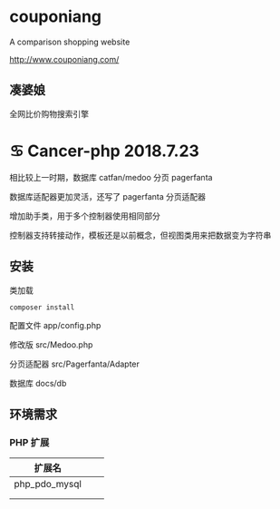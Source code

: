 # couponiang

A comparison shopping website

http://www.couponiang.com/

## 凑婆娘

全网比价购物搜索引擎



# ♋️ Cancer-php 2018.7.23

相比较上一时期，数据库 catfan/medoo 分页 pagerfanta

数据库适配器更加灵活，还写了 pagerfanta 分页适配器

增加助手类，用于多个控制器使用相同部分

控制器支持转接动作，模板还是以前概念，但视图类用来把数据变为字符串



## 安装

类加载

```
composer install
```

配置文件 app/config.php

修改版 src/Medoo.php

分页适配器 src/Pagerfanta/Adapter

数据库 docs/db



## 环境需求

### PHP 扩展

| 扩展名        |      |      |
| ------------- | ---- | ---- |
| php_pdo_mysql |      |      |
|               |      |      |
|               |      |      |

